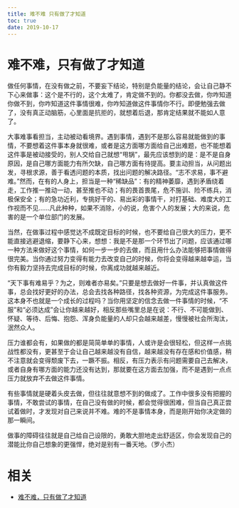 ```yaml
---
title: 难不难 只有做了才知道
toc: true
date: 2019-10-17
---
```

# 难不难，只有做了才知道

做任何事情，在没有做之前，不要妄下结论，特别是负能量的结论，会让自己静不下心来做事：这个是不行的，这个太难了，肯定做不到的。你都没去做，你咋知道你做不到，你咋知道这件事情很难，你咋知道做这件事情你不行。即便勉强去做了，没有真正动脑筋，心里面是抗拒的，就想着后退，那肯定结果就不能如人意了。

大事难事看担当，主动被动看境界。遇到事情，遇到不是那么容易就能做到的事情，不要想着这件事本身就很难，或者是这方面哪方面给自己出难题，也不能想着这件事是被动接受的，别人交给自己就想“甩锅”，最先应该想到的是：是不是自身原因，是自己哪方面能力有所欠缺，自己哪方面有待提高。要主动担当，从问题出发，寻根求源，善于看透问题的本质，找出问题的解决路径。“志不求易，事不避难。”然而，在有的人身上，担当是一种“稀缺品”：有的精神萎靡，遇到矛盾绕着走，工作推一推动一动，甚至推也不动；有的畏首畏尾，危不施训、险不练兵，消极保安全；有的急功近利，专挑好干的、易出彩的事情干，对打基础、难度大的工作视而不见……凡此种种，如果不消除，小的说，危害个人的发展；大的来说，危害的是一个单位部门的发展。

当然，在做事过程中感觉达不成既定目标的时候，也不要给自己很大的压力，更不能直接逃避退缩，要静下心来，想想：我是不是那一个环节出了问题，应该通过哪一种方法来做好这个事情，如何一步一步的去做，而且用什么办法能够把事情做得很完美。当你通过努力变得有能力去改变自己的时候，你将会变得越来越幸运，当你有毅力坚持去完成目标的时候，你离成功就越来越近。

“天下事有难易乎？为之，则难者亦易矣。”只要是想去做好一件事，并认真做这件事，总会找好更好的办法，总会去找各种路径，找各种资源，为完成这件事服务。这本身不也就是一个成长的过程吗？当你用坚定的信念去做一件事情的时候，“不服”和“必须达成”会让你越来越好，相反那些嘴里总是在说：不行、不可能做到、怀疑、等待、后悔、抱怨、浑身负能量的人却只会越来越差，慢慢被社会所淘汰，泯然众人。

压力谁都会有，如果做的都是简简单单的事情，人或许是会很轻松，但这样一点挑战性都没有，更甚至于会让自己越来越没有自信，越来越没有存在感和价值感，稍不注意就会变得颓废下去，一蹶不振。相反，有压力表示有问题需要自己去解决，或者自身有哪方面的能力还没有达到，那就要在这方面去加强，而不是遇到一点点压力就放弃不去做这件事情。

有些事情就是硬着头皮去做，但往往就意想不到的做成了。工作中很多没有把握的事情，不敢尝试的事情，在自己没有做的时候，都会觉得很困难，但当自己真正尝试着做时，才发现对自己来说并不难。难的不是事情本身，而是刚开始你决定做的那一瞬间。

做事的障碍往往就是自己给自己设限的，勇敢大胆地走出舒适区，你会发现自己的潜能比你自己想象的更强悍，绝对是别有一番天地。（罗小杰）


# 相关

- [难不难，只有做了才知道](https://www.sohu.com/a/312287553_100181284)

